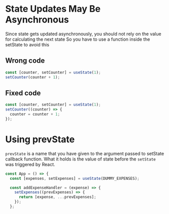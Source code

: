 # State Updates May Be Asynchronous

Since state gets updated asynchronously, you should not rely on the value for calculating the next state
So you have to use a function inside the setState to avoid this

## Wrong code
```jsx
const [counter, setCounter] = useState(1);
setCounter(counter + 1);
```

## Fixed code
```jsx
const [counter, setCounter] = useState(1);
setCounter((counter) => {
  counter = counter + 1;
});
```

# Using prevState
`prevState` is a name that you have given to the argument passed to setState callback function. What it holds is the value of state before the `setState` was triggered by React. 
```jsx
const App = () => {
  const [expenses, setExpenses] = useState(DUMMY_EXPENSES);

  const addExpenseHandler = (expense) => {
    setExpenses((prevExpenses) => {
      return [expense, ...prevExpenses];
    });
  };
```
